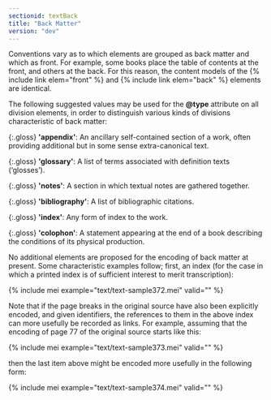 ```yaml
---
sectionid: textBack
title: "Back Matter"
version: "dev"
---
```


Conventions vary as to which elements are grouped as back matter and which as front. For example, some books place the table of contents at the front, and others at the back. For this reason, the content models of the {% include link elem="front" %} and {% include link elem="back" %} elements are identical.

The following suggested values may be used for the **@type** attribute on all division elements, in order to distinguish various kinds of divisions characteristic of back matter:

{:.gloss}
**'appendix'**: An ancillary self-contained section of a work, often providing additional but in some sense extra-canonical text.

{:.gloss}
**'glossary'**: A list of terms associated with definition texts (‘glosses’).

{:.gloss}
**'notes'**: A section in which textual notes are gathered together.

{:.gloss}
**'bibliography'**: A list of bibliographic citations.

{:.gloss}
**'index'**: Any form of index to the work.

{:.gloss}
**'colophon'**: A statement appearing at the end of a book describing the conditions of its physical production.

No additional elements are proposed for the encoding of back matter at present. Some characteristic examples follow; first, an index (for the case in which a printed index is of sufficient interest to merit transcription):

{% include mei example="text/text-sample372.mei" valid="" %}

Note that if the page breaks in the original source have also been explicitly encoded, and given identifiers, the references to them in the above index can more usefully be recorded as links. For example, assuming that the encoding of page 77 of the original source starts like this:

{% include mei example="text/text-sample373.mei" valid="" %}

then the last item above might be encoded more usefully in the following form:

{% include mei example="text/text-sample374.mei" valid="" %}

